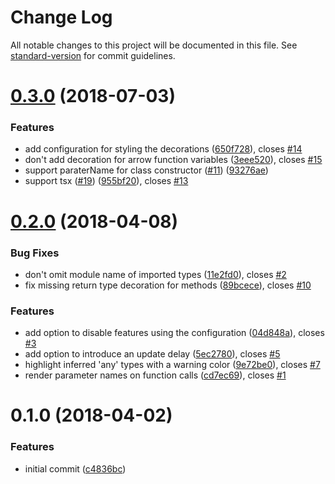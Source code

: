 # Change Log

All notable changes to this project will be documented in this file. See [standard-version](https://github.com/conventional-changelog/standard-version) for commit guidelines.

<a name="0.3.0"></a>
# [0.3.0](https://github.com/MartinJohns/vscode-inline-types/compare/v0.2.0...v0.3.0) (2018-07-03)


### Features

* add configuration for styling the decorations ([650f728](https://github.com/MartinJohns/vscode-inline-types/commit/650f728)), closes [#14](https://github.com/MartinJohns/vscode-inline-types/issues/14)
* don't add decoration for arrow function variables ([3eee520](https://github.com/MartinJohns/vscode-inline-types/commit/3eee520)), closes [#15](https://github.com/MartinJohns/vscode-inline-types/issues/15)
* support paraterName for class constructor ([#11](https://github.com/MartinJohns/vscode-inline-types/issues/11)) ([93276ae](https://github.com/MartinJohns/vscode-inline-types/commit/93276ae))
* support tsx ([#19](https://github.com/MartinJohns/vscode-inline-types/issues/19)) ([955bf20](https://github.com/MartinJohns/vscode-inline-types/commit/955bf20)), closes [#13](https://github.com/MartinJohns/vscode-inline-types/issues/13)



<a name="0.2.0"></a>
# [0.2.0](https://github.com/MartinJohns/vscode-inline-types/compare/v0.1.0...v0.2.0) (2018-04-08)


### Bug Fixes

* don't omit module name of imported types ([11e2fd0](https://github.com/MartinJohns/vscode-inline-types/commit/11e2fd0)), closes [#2](https://github.com/MartinJohns/vscode-inline-types/issues/2)
* fix missing return type decoration for methods ([89bcece](https://github.com/MartinJohns/vscode-inline-types/commit/89bcece)), closes [#10](https://github.com/MartinJohns/vscode-inline-types/issues/10)


### Features

* add option to disable features using the configuration ([04d848a](https://github.com/MartinJohns/vscode-inline-types/commit/04d848a)), closes [#3](https://github.com/MartinJohns/vscode-inline-types/issues/3)
* add option to introduce an update delay ([5ec2780](https://github.com/MartinJohns/vscode-inline-types/commit/5ec2780)), closes [#5](https://github.com/MartinJohns/vscode-inline-types/issues/5)
* highlight inferred 'any' types with a warning color ([9e72be0](https://github.com/MartinJohns/vscode-inline-types/commit/9e72be0)), closes [#7](https://github.com/MartinJohns/vscode-inline-types/issues/7)
* render parameter names on function calls ([cd7ec69](https://github.com/MartinJohns/vscode-inline-types/commit/cd7ec69)), closes [#1](https://github.com/MartinJohns/vscode-inline-types/issues/1)



<a name="0.1.0"></a>
# 0.1.0 (2018-04-02)


### Features

* initial commit ([c4836bc](https://github.com/MartinJohns/vscode-inline-types/commit/c4836bc))
